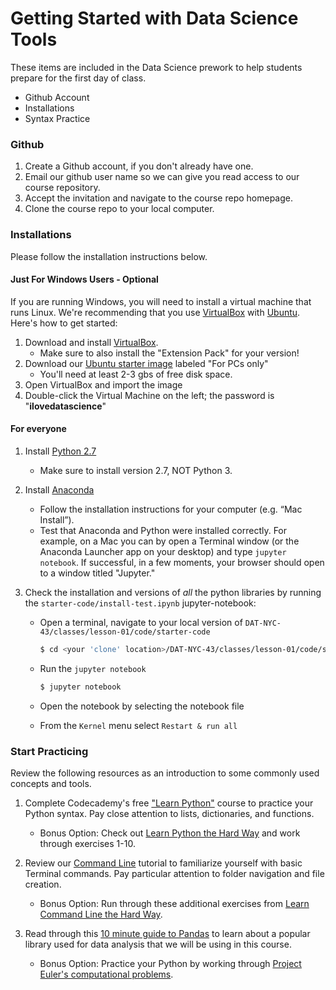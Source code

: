 # Getting Started with Data Science Tools

These items are included in the Data Science prework to help students prepare for the first day of class.
- Github Account
- Installations
- Syntax Practice

### Github
1. Create a Github account, if you don't already have one.
2. Email our github user name so we can give you read access to our course repository.
3. Accept the invitation and navigate to the course repo homepage.
4. Clone the course repo to your local computer.


### Installations
Please follow the installation instructions below.

#### Just For Windows Users - Optional
If you are running Windows, you will need to install a virtual machine that runs Linux. We're recommending that you use [VirtualBox](https://www.virtualbox.org/wiki/Downloads) with [Ubuntu](http://www.ubuntu.com/). Here's how to get started:

1. Download and install [VirtualBox](https://www.virtualbox.org/wiki/Downloads).
    - Make sure to also install the "Extension Pack" for your version!
2. Download our [Ubuntu starter image](https://www.dropbox.com/sh/3mp1p3av2k6be4y/AADstHqUMSPRyYPWuk_C3XAJa?dl=0) labeled "For PCs only"
    - You'll need at least 2-3 gbs of free disk space.
3. Open VirtualBox and import the image
4. Double-click the Virtual Machine on the left; the password is "**ilovedatascience**"

#### For everyone

1. Install [Python 2.7](https://www.python.org/downloads/)
   - Make sure to install version 2.7, NOT Python 3.

2. Install [Anaconda](https://www.continuum.io/downloads)
   - Follow the installation instructions for your computer (e.g. “Mac Install”). 
   - Test that Anaconda and Python were installed correctly. For example, on a Mac you can by open a Terminal window (or the Anaconda Launcher app on your desktop) and type `jupyter notebook`. If successful, in a few moments, your browser should open to a window titled "Jupyter."

3. Check the installation and versions of *all* the python libraries by running the `starter-code/install-test.ipynb` jupyter-notebook:

    - Open a terminal, navigate to your local version of `DAT-NYC-43/classes/lesson-01/code/starter-code`

         ```bash
         $ cd <your 'clone' location>/DAT-NYC-43/classes/lesson-01/code/starter-code
         ```
    - Run the `jupyter notebook`
 
         ```bash
         $ jupyter notebook
         ```

    - Open the notebook by selecting the notebook file
    - From the `Kernel` menu select `Restart & run all`

### Start Practicing
Review the following resources as an introduction to some commonly used concepts and tools.

1. Complete Codecademy's free ["Learn Python"](https://www.codecademy.com/learn/python) course to practice your Python syntax. Pay close attention to lists, dictionaries, and functions.
   - Bonus Option: Check out [Learn Python the Hard  Way](http://learnpythonthehardway.org/book/) and work through exercises 1-10.

2. Review our [Command Line](http://generalassembly.github.io/prework/cl/#/) tutorial to familiarize yourself with basic Terminal commands. Pay particular attention to folder navigation and file creation.
   - Bonus Option: Run through these additional exercises from [Learn Command Line the Hard Way](http://cli.learncodethehardway.org/book/).

3. Read through this [10 minute guide to Pandas](http://pandas.pydata.org/pandas-docs/stable/10min.html) to learn about a popular library used for data analysis that we will be using in this course.
   - Bonus Option: Practice your Python by working through [Project Euler's computational problems](https://projecteuler.net).

